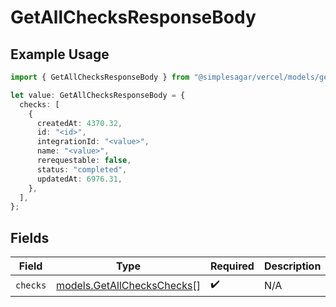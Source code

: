 # GetAllChecksResponseBody

## Example Usage

```typescript
import { GetAllChecksResponseBody } from "@simplesagar/vercel/models/getallchecksop.js";

let value: GetAllChecksResponseBody = {
  checks: [
    {
      createdAt: 4370.32,
      id: "<id>",
      integrationId: "<value>",
      name: "<value>",
      rerequestable: false,
      status: "completed",
      updatedAt: 6976.31,
    },
  ],
};
```

## Fields

| Field                                                          | Type                                                           | Required                                                       | Description                                                    |
| -------------------------------------------------------------- | -------------------------------------------------------------- | -------------------------------------------------------------- | -------------------------------------------------------------- |
| `checks`                                                       | [models.GetAllChecksChecks](../models/getallcheckschecks.md)[] | :heavy_check_mark:                                             | N/A                                                            |
